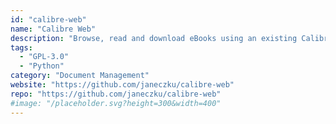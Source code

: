 ```yaml
---
id: "calibre-web"
name: "Calibre Web"
description: "Browse, read and download eBooks using an existing Calibre database."
tags:
  - "GPL-3.0"
  - "Python"
category: "Document Management"
website: "https://github.com/janeczku/calibre-web"
repo: "https://github.com/janeczku/calibre-web"
#image: "/placeholder.svg?height=300&width=400"
---
```


